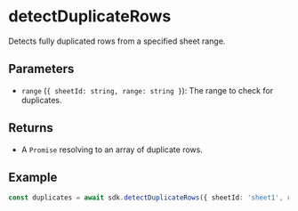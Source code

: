 # detectDuplicateRows

Detects fully duplicated rows from a specified sheet range.

## Parameters
- `range` (`{ sheetId: string, range: string }`): The range to check for duplicates.

## Returns
- A `Promise` resolving to an array of duplicate rows.

## Example
```ts
const duplicates = await sdk.detectDuplicateRows({ sheetId: 'sheet1', range: 'A1:B10' });
